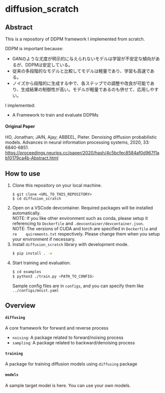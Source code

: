 # diffusion_scratch

## Abstract
This is a repository of DDPM framework I implemented from scratch.

DDPM is important because:
- GANのような尤度が明示的に与えられないモデルは学習が不安定な傾向があるが、DDPMは安定している。
- 従来の多段階的なモデルと比較してモデルは軽量であり、学習も高速である。
- ノイズから段階的に生成する中で、各ステップでの調整や改良が可能であり、生成結果の制御性が高い。モデルが軽量であるのも併せて、応用しやすい。
  
I implemented:
- A Framework to train and evaluate DDPMs

#### Original Paper
HO, Jonathan; JAIN, Ajay; ABBEEL, Pieter. Denoising diffusion probabilistic models. Advances in neural information processing systems, 2020, 33: 6840-6851.
https://proceedings.neurips.cc/paper/2020/hash/4c5bcfec8584af0d967f1ab10179ca4b-Abstract.html

## How to use
1. Clone this repository on your local machine.
    ```
    $ git clone <URL_TO_THIS_REPOSITORY>
    $ cd diffusion_scratch
    ```
2. Open on a VSCode devcontainer. Required packages will be installed automatically.
   </br> NOTE: If you like other environment such as conda, please setup it referencing to `Dockerfile` and `.devcontainer/devcontainer.json`. 
   </br> NOTE: The versions of CUDA and torch are specified in `Dockerfile` and `re    quirements.txt` respectively. Please change them when you setup your environment if necessary.
3. Install `diffusion_scratch` library with development mode.
    ```bash
    $ pip install . -e
    ```
4. Start training and evaluation.
    ```bash
    $ cd examples
    $ python3 ./train.py <PATH_TO_CONFIG>
    ```
    Sample config files are in `configs`, and you can specify them like
    `../configs/mnist.yaml`

## Overview
#### `diffusing`
A core framework for forward and reverse process
- `noising`: A package related to forward/noising process
- `sampling`: A package related to backward/denoising process 
#### `training`
A package for training diffusion models using `diffusing` package
#### `models`
A sample target model is here. You can use your own models.
